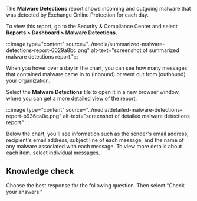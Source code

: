 The **Malware Detections** report shows incoming and outgoing malware that was detected by Exchange Online Protection for each day.

To view this report, go to the Security &amp; Compliance Center and select **Reports &gt; Dashboard &gt; Malware Detections.**

:::image type="content" source="../media/summarized-malware-detections-report-6029a8bc.png" alt-text="screenshot of summarized malware detections report.":::


When you hover over a day in the chart, you can see how many messages that contained malware came in to (inbound) or went out from (outbound) your organization.

Select the **Malware Detections** tile to open it in a new browser window, where you can get a more detailed view of the report.

:::image type="content" source="../media/detailed-malware-detections-report-b936ca0e.png" alt-text="screenshot of detailed malware detections report.":::


Below the chart, you'll see information such as the sender's email address, recipient's email address, subject line of each message, and the name of any malware associated with each message. To view more details about each item, select individual messages.

## Knowledge check

Choose the best response for the following question. Then select “Check your answers.”